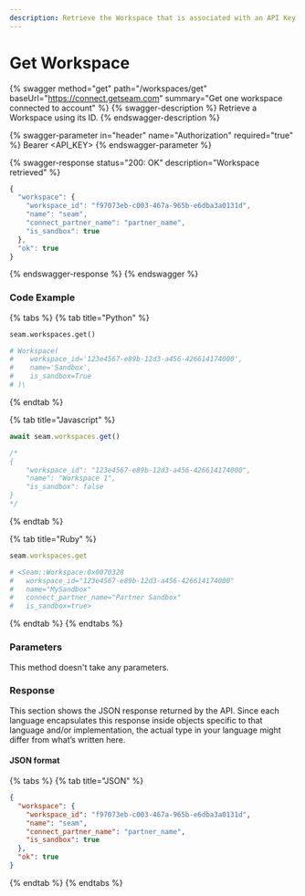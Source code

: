 ```yaml
---
description: Retrieve the Workspace that is associated with an API Key
---
```


# Get Workspace

{% swagger method="get" path="/workspaces/get" baseUrl="https://connect.getseam.com" summary="Get one workspace connected to account" %}
{% swagger-description %}
Retrieve a Workspace using its ID.
{% endswagger-description %}

{% swagger-parameter in="header" name="Authorization" required="true" %}
Bearer <API_KEY>
{% endswagger-parameter %}

{% swagger-response status="200: OK" description="Workspace retrieved" %}
```javascript
{
  "workspace": {
    "workspace_id": "f97073eb-c003-467a-965b-e6dba3a0131d",
    "name": "seam",
    "connect_partner_name": "partner_name",
    "is_sandbox": true
  },
  "ok": true
}
```
{% endswagger-response %}
{% endswagger %}

### Code Example

{% tabs %}
{% tab title="Python" %}
```python
seam.workspaces.get()

# Workspace(
#    workspace_id='123e4567-e89b-12d3-a456-426614174000',
#    name='Sandbox',
#    is_sandbox=True
# )\
```
{% endtab %}

{% tab title="Javascript" %}
```typescript
await seam.workspaces.get()

/*
{
    "workspace_id": "123e4567-e89b-12d3-a456-426614174000",
    "name": "Workspace 1",
    "is_sandbox": false
}
*/
```
{% endtab %}

{% tab title="Ruby" %}
```ruby
seam.workspaces.get

# <Seam::Workspace:0x0070328                                          
#   workspace_id="123e4567-e89b-12d3-a456-426614174000"               
#   name="MySandbox"                                           
#   connect_partner_name="Partner Sandbox"                           
#   is_sandbox=true> 
```
{% endtab %}
{% endtabs %}

### Parameters

This method doesn't take any parameters.

### Response

This section shows the JSON response returned by the API. Since each language encapsulates this response inside objects specific to that language and/or implementation, the actual type in your language might differ from what’s written here.

#### JSON format

{% tabs %}
{% tab title="JSON" %}
```json
{
  "workspace": {
    "workspace_id": "f97073eb-c003-467a-965b-e6dba3a0131d",
    "name": "seam",
    "connect_partner_name": "partner_name",
    "is_sandbox": true
  },
  "ok": true
}
```
{% endtab %}
{% endtabs %}
